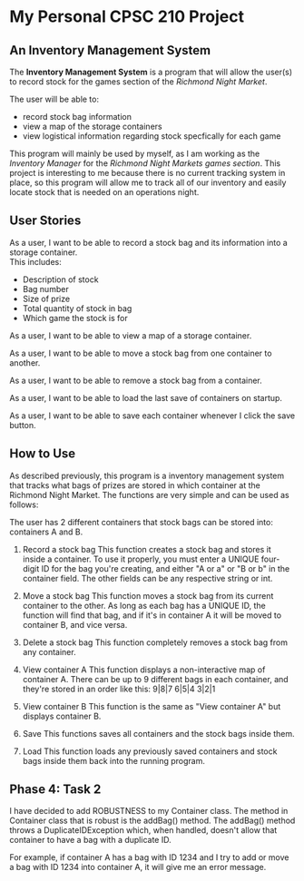 # My Personal CPSC 210 Project

## An Inventory Management System

The **Inventory Management System** is a program that will allow the user(s) to record stock for the 
games section of the *Richmond Night Market*. 

The user will be able to: 
- record stock bag information
- view a map of the storage containers 
- view logistical information regarding stock specfically for each game 

This program will mainly be used by myself, as I am working as the *Inventory Manager* for the *Richmond
Night Markets games section*. This project is interesting to me because there is no current tracking 
system in place, so this program will allow me to track all of our inventory and easily locate stock
that is needed on an operations night.

## User Stories

As a user, I want to be able to record a stock bag and its information into a storage container.  
This includes:  
- Description of stock  
- Bag number  
- Size of prize  
- Total quantity of stock in bag  
- Which game the stock is for  

As a user, I want to be able to view a map of a storage container.
		
As a user, I want to be able to move a stock bag from one container to another.

As a user, I want to be able to remove a stock bag from a container.

As a user, I want to be able to load the last save of containers on startup.

As a user, I want to be able to save each container whenever I click the save button.

## How to Use

As described previously, this program is a inventory management system that tracks what bags of prizes are stored in which 
container at the Richmond Night Market. The functions are very simple and can be used as follows:

The user has 2 different containers that stock bags can be stored into: containers A and B.

1. Record a stock bag 
	This function creates a stock bag and stores it inside a container. To use it properly, you must enter a UNIQUE four-digit
	ID for the bag you're creating, and either "A or a" or "B or b" in the container field. The other fields can be any respective
	string or int.
	
2. Move a stock bag
	This function moves a stock bag from its current container to the other. As long as each bag has a UNIQUE ID, the function will
	find that bag, and if it's in container A it will be moved to container B, and vice versa.
	
3. Delete a stock bag
	This function completely removes a stock bag from any container. 
	
4. View container A
	This function displays a non-interactive map of container A. There can be up to 9 different bags in each container, and they're
	stored in an order like this:
	9|8|7
	6|5|4
	3|2|1
	
5. View container B
	This function is the same as "View container A" but displays container B.
	
6. Save
	This functions saves all containers and the stock bags inside them.
	
7. Load
	This function loads any previously saved containers and stock bags inside them back into the running program.
	
## Phase 4: Task 2

I have decided to add ROBUSTNESS to my Container class. The method in Container class that is robust is the addBag() method. 
The addBag() method throws a DuplicateIDException which, when handled, doesn't allow that container to have a bag with a duplicate ID.

For example, if container A has a bag with ID 1234 and I try to add or move a bag with ID 1234 into container A, it will give me an error
message.
